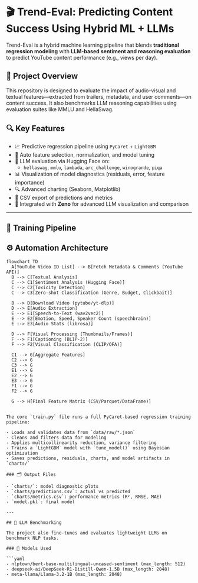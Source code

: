 # 🎬 Trend-Eval: Predicting Content Success Using Hybrid ML + LLMs

Trend-Eval is a hybrid machine learning pipeline that blends **traditional regression modeling** with **LLM-based sentiment and reasoning evaluation** to predict YouTube content performance (e.g., views per day).

## 🧠 Project Overview

This repository is designed to evaluate the impact of audio-visual and textual features—extracted from trailers, metadata, and user comments—on content success. It also benchmarks LLM reasoning capabilities using evaluation suites like MMLU and HellaSwag.

## 🔍 Key Features

- 📈 Predictive regression pipeline using `PyCaret` + `LightGBM`
- 🧮 Auto feature selection, normalization, and model tuning
- 🧠 LLM evaluation via Hugging Face on:
  - `hellaswag`, `mmlu`, `lambada`, `arc_challenge`, `winogrande`, `piqa`
- 📊 Visualization of model diagnostics (residuals, error, feature importance)
- 🔍 Advanced charting (Seaborn, Matplotlib)
- 📂 CSV export of predictions and metrics
- 🔎 Integrated with **Zeno** for advanced LLM visualization and comparison

---


## 🧪 Training Pipeline


## ⚙️ Automation Architecture

```mermaid
flowchart TD
  A[YouTube Video ID List] --> B[Fetch Metadata & Comments (YouTube API)]
  B --> C[Textual Analysis]
  C --> C1[Sentiment Analysis (Hugging Face)]
  C --> C2[Toxicity Detection]
  C --> C3[Zero-shot Classification (Genre, Budget, Clickbait)]
  
  B --> D[Download Video (pytube/yt-dlp)]
  D --> E[Audio Extraction]
  E --> E1[Speech-to-Text (wav2vec2)]
  E --> E2[Emotion, Speed, Speaker Count (speechbrain)]
  E --> E3[Audio Stats (librosa)]

  D --> F[Visual Processing (Thumbnails/Frames)]
  F --> F1[Captioning (BLIP-2)]
  F --> F2[Visual Classification (CLIP/OFA)]

  C1 --> G[Aggregate Features]
  C2 --> G
  C3 --> G
  E1 --> G
  E2 --> G
  E3 --> G
  F1 --> G
  F2 --> G

  G --> H[Final Feature Matrix (CSV/Parquet/DataFrame)]


The core `train.py` file runs a full PyCaret-based regression training pipeline:

- Loads and validates data from `data/raw/*.json`
- Cleans and filters data for modeling
- Applies multicollinearity reduction, variance filtering
- Trains a `LightGBM` model with `tune_model()` using Bayesian optimization
- Saves predictions, residuals, charts, and model artifacts in `charts/`

### 🗂 Output Files

- `charts/`: model diagnostic plots
- `charts/predictions.csv`: actual vs predicted
- `charts/metrics.csv`: performance metrics (R², RMSE, MAE)
- `model.pkl`: final model

---

## 🤖 LLM Benchmarking

The project also fine-tunes and evaluates lightweight LLMs on benchmark NLP tasks.

### 🔧 Models Used

```yaml
- nlptown/bert-base-multilingual-uncased-sentiment (max_length: 512)
- deepseek-ai/DeepSeek-R1-Distill-Qwen-1.5B (max_length: 2048)
- meta-llama/Llama-3.2-1B (max_length: 2048)
```
